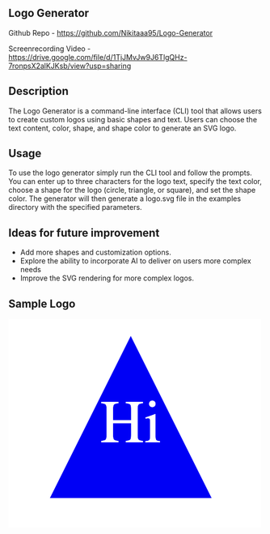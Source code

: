 ## Logo Generator
Github Repo - https://github.com/Nikitaaa95/Logo-Generator

Screenrecording Video - https://drive.google.com/file/d/1TjJMvJw9J6TlgQHz-7ronpsX2alKJKsb/view?usp=sharing

## Description
The Logo Generator is a command-line interface (CLI) tool that allows users to create custom logos using basic shapes and text. Users can choose the text content, color, shape, and shape color to generate an SVG logo.

## Usage
To use the logo generator simply run the CLI tool and follow the prompts. You can enter up to three characters for the logo text, specify the text color, choose a shape for the logo (circle, triangle, or square), and set the shape color. The generator will then generate a logo.svg file in the examples directory with the specified parameters.

## Ideas for future improvement
- Add more shapes and customization options.
- Explore the ability to incorporate AI to deliver on users more complex needs
- Improve the SVG rendering for more complex logos.

## Sample Logo
![Sample Image](sampleImage.png)

